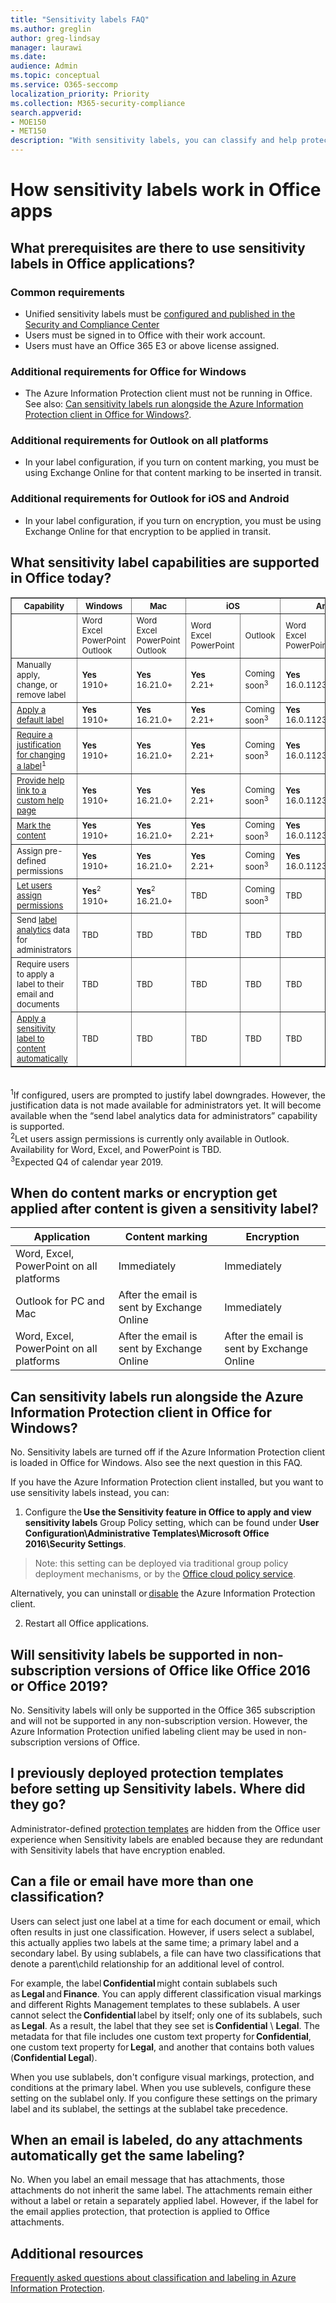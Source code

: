 ```yaml
---
title: "Sensitivity labels FAQ"
ms.author: greglin
author: greg-lindsay
manager: laurawi
ms.date: 
audience: Admin
ms.topic: conceptual
ms.service: O365-seccomp
localization_priority: Priority
ms.collection: M365-security-compliance
search.appverid: 
- MOE150
- MET150
description: "With sensitivity labels, you can classify and help protect your sensitive content, while making sure that your people’s productivity and ability to collaborate isn’t hindered. You can use sensitivity labels to enforce protection settings such as encryption or watermarks on labeled content."
---
```


# How sensitivity labels work in Office apps

## What prerequisites are there to use sensitivity labels in Office applications?

### Common requirements 

- Unified sensitivity labels must be [configured and published in the Security and Compliance Center](https://aka.ms/managemip)
- Users must be signed in to Office with their work account.
- Users must have an Office 365 E3 or above license assigned.

### Additional requirements for Office for Windows 

- The Azure Information Protection client must not be running in Office. See also: [Can sensitivity labels run alongside the Azure Information Protection client in Office for Windows?](#can-sensitivity-labels-run-alongside-the-azure-information-protection-client-in-office-for-windows).

### Additional requirements for Outlook on all platforms 

- In your label configuration, if you turn on content marking, you must be using Exchange Online for that content marking to be inserted in transit.

### Additional requirements for Outlook for iOS and Android 

- In your label configuration, if you turn on encryption, you must be using Exchange Online for that encryption to be applied in transit.

## What sensitivity label capabilities are supported in Office today? 

<table border="1" cellspacing="0" cellpadding="0">
<th><font size="-1">Capability<th><font size="-1">Windows<th><font size="-1">Mac<th colspan="2"><font size="-1">iOS<th colspan="2"><font size="-1">Android<th colspan="2"><font size="-1">Web</tr>
<tr><td>

<td><font size="-1">
Word<br>
Excel<br>
PowerPoint<br>
Outlook


<td><font size="-1">
Word<br>
Excel<br>
PowerPoint<br>
Outlook

<td><font size="-1">
Word<br>
Excel<br>
PowerPoint
<td><font size="-1">
Outlook

<td><font size="-1">
Word<br>
Excel<br>
PowerPoint
<td><font size="-1">
Outlook

<td><font size="-1">
Word<br>
Excel<br>
PowerPoint
<td><font size="-1">
Outlook
</b>
</tr>

<tr>
<td><font size="-1">Manually apply, change, or remove label<td><font size="-1"><b>Yes</b><br><font size="-1">1910+</font>

<td><font size="-1"><b>Yes</b><br><font size="-1">16.21.0+</font>

<td><font size="-1"><b>Yes</b><br><font size="-1">2.21+</font>
<td><font size="-1">Coming soon<sup>3</sup>
<td><font size="-1"><b>Yes</b><br><font size="-1">16.0.11231+</font>
<td><font size="-1">Coming soon<sup>3</sup>
<td><font size="-1">Coming soon<sup>3</sup><td><font size="-1">Coming soon<sup>3</sup>

<tr>
<td><font size="-1"><a href="https://docs.microsoft.com/microsoft-365/compliance/sensitivity-labels#what-label-policies-can-do">Apply a default label</a>
<td><font size="-1"><b>Yes</b><br><font size="-1">1910+</font>

<td><font size="-1"><b>Yes</b><br><font size="-1">16.21.0+</font>

<td><font size="-1"><b>Yes</b><br><font size="-1">2.21+</font>
<td><font size="-1">Coming soon<sup>3</sup>
<td><font size="-1"><b>Yes</b><br><font size="-1">16.0.11231+</font>
<td><font size="-1">Coming soon<sup>3</sup>
<td><font size="-1">Coming soon<sup>3</sup>
<td><font size="-1">Coming soon<sup>3</sup>

<tr><td><font size="-1"><a href="https://docs.microsoft.com/microsoft-365/compliance/sensitivity-labels#what-label-policies-can-do">Require a justification for changing a label</a><sup>1</sup>
<td><font size="-1"><b>Yes</b><br><font size="-1">1910+</font>

<td><font size="-1"><b>Yes</b><br><font size="-1">16.21.0+</font>

<td><font size="-1"><b>Yes</b><br><font size="-1">2.21+</font>
<td><font size="-1">Coming soon<sup>3</sup>
<td><font size="-1"><b>Yes</b><br><font size="-1">16.0.11231+</font>
<td><font size="-1">Coming soon<sup>3</sup>
<td><font size="-1">Coming soon<sup>3</sup>
<td><font size="-1">Coming soon<sup>3</sup>

<tr><td><font size="-1"><a href="https://docs.microsoft.com/microsoft-365/compliance/sensitivity-labels#what-label-policies-can-do">Provide help link to a custom help page</a>
<td><font size="-1"><b>Yes</b><br><font size="-1">1910+</font>

<td><font size="-1"><b>Yes</b><br><font size="-1">16.21.0+</font>

<td><font size="-1"><b>Yes</b><br><font size="-1">2.21+</font>
<td><font size="-1">Coming soon<sup>3</sup>
<td><font size="-1"><b>Yes</b><br><font size="-1">16.0.11231+</font>
<td><font size="-1">Coming soon<sup>3</sup>
<td><font size="-1">Coming soon<sup>3</sup>
<td><font size="-1">Coming soon<sup>3</sup>

<tr><td><font size="-1"><a href="https://docs.microsoft.com/microsoft-365/compliance/sensitivity-labels#what-sensitivity-labels-can-do">Mark the content</a>
<td><font size="-1"><b>Yes</b><br><font size="-1">1910+</font>

<td><font size="-1"><b>Yes</b><br><font size="-1">16.21.0+</font>

<td><font size="-1"><b>Yes</b><br><font size="-1">2.21+</font>
<td><font size="-1">Coming soon<sup>3</sup>
<td><font size="-1"><b>Yes</b><br><font size="-1">16.0.11231+</font
><td><font size="-1">Coming soon<sup>3</sup>
<td><font size="-1">Coming soon<sup>3</sup>
<td><font size="-1">Coming soon<sup>3</sup>

<tr><td><font size="-1">Assign pre-defined permissions
<td><font size="-1"><b>Yes</b><br><font size="-1">1910+</font>

<td><font size="-1"><b>Yes</b><br><font size="-1">16.21.0+</font>

<td><font size="-1"><b>Yes</b><br><font size="-1">2.21+</font>
<td><font size="-1">Coming soon<sup>3</sup>
<td><font size="-1"><b>Yes</b><br><font size="-1">16.0.11231+</font>
<td><font size="-1">Coming soon<sup>3</sup>
<td><font size="-1">Coming soon<sup>3</sup>
<td><font size="-1">Coming soon<sup>3</sup>

<tr><td><font size="-1"><a href="https://docs.microsoft.com/microsoft-365/compliance/encryption-sensitivity-labels#let-users-assign-permissions">Let users assign permissions</a>
<td><font size="-1"><b>Yes</b><sup>2</sup><br><font size="-1">1910+</font>

<td><font size="-1"><b>Yes</b><sup>2</sup><br><font size="-1">16.21.0+</font>

<td><font size="-1">TBD
<td><font size="-1">Coming soon<sup>3</sup>
<td><font size="-1">TBD<td
><font size="-1">Coming soon<sup>3</sup>
<td><font size="-1">TBD
<td><font size="-1">Coming soon<sup>3</sup>

<tr><td><font size="-1">Send <a href="https://docs.microsoft.com/microsoft-365/compliance/label-analytics">label analytics</a> data for administrators
<td><font size="-1">TBD

<td><font size="-1">TBD

<td><font size="-1">TBD
<td><font size="-1">TBD
<td><font size="-1">TBD
<td><font size="-1">TBD
<td><font size="-1">TBD
<td><font size="-1">TBD

<tr><td><font size="-1">Require users to apply a label to their email and documents
<td><font size="-1">TBD

<td><font size="-1">TBD

<td><font size="-1">TBD
<td><font size="-1">TBD
<td><font size="-1">TBD
<td><font size="-1">TBD
<td><font size="-1">TBD
<td><font size="-1">TBD

<tr><td><font size="-1"><a href="https://docs.microsoft.com/microsoft-365/compliance/apply-sensitivity-label-automatically">Apply a sensitivity label to content automatically</a>
<td><font size="-1">TBD

<td><font size="-1">TBD

<td><font size="-1">TBD
<td><font size="-1">TBD
<td><font size="-1">TBD
<td><font size="-1">TBD
<td><font size="-1">TBD
<td><font size="-1">TBD
</table>

<br><sup>1</sup>If configured, users are prompted to justify label downgrades. However, the justification data is not made available for administrators yet. It will become available when the “send label analytics data for administrators” capability is supported.
<br><sup>2</sup>Let users assign permissions is currently only available in Outlook. Availability for Word, Excel, and PowerPoint is TBD.
<br><sup>3</sup>Expected Q4 of calendar year 2019.

## When do content marks or encryption get applied after content is given a sensitivity label?

| Application | Content marking | Encryption
| --- | --- | --- |
| Word, Excel, PowerPoint on all platforms | Immediately | Immediately |
| Outlook for PC and Mac | After the email is sent by Exchange Online | Immediately |
| Word, Excel, PowerPoint on all platforms | After the email is sent by Exchange Online | After the email is sent by Exchange Online |

## Can sensitivity labels run alongside the Azure Information Protection client in Office for Windows?

No. Sensitivity labels are turned off if the Azure Information Protection client is loaded in Office for Windows. Also see the next question in this FAQ.

If you have the Azure Information Protection client installed, but you want to use sensitivity labels instead, you can: 

1. Configure the **Use the Sensitivity feature in Office to apply and view sensitivity labels** Group Policy setting, which can be found under **User Configuration\Administrative Templates\Microsoft Office 2016\Security Settings**.

  >Note: this setting can be deployed via traditional group policy deployment mechanisms, or by the [Office cloud policy service](https://docs.microsoft.com/DeployOffice/overview-office-cloud-policy-service). 
 
  Alternatively, you can uninstall or [disable](https://support.office.com/article/view-manage-and-install-add-ins-in-office-programs-16278816-1948-4028-91e5-76dca5380f8d) the Azure Information Protection client. 

2. Restart all Office applications. 

## Will sensitivity labels be supported in non-subscription versions of Office like Office 2016 or Office 2019?

No. Sensitivity labels will only be supported in the Office 365 subscription and will not be supported in any non-subscription version. However, the Azure Information Protection unified labeling client may be used in non-subscription versions of Office. 

## I previously deployed protection templates before setting up Sensitivity labels. Where did they go?

Administrator-defined [protection templates](https://docs.microsoft.com/azure/information-protection/configure-policy-templates) are hidden from the Office user experience when Sensitivity labels are enabled because they are redundant with Sensitivity labels that have encryption enabled. 

## Can a file or email have more than one classification?

Users can select just one label at a time for each document or email, which often results in just one classification. However, if users select a sublabel, this actually applies two labels at the same time; a primary label and a secondary label. By using sublabels, a file can have two classifications that denote a parent\child relationship for an additional level of control. 

For example, the label **Confidential** might contain sublabels such as **Legal** and **Finance**. You can apply different classification visual markings and different Rights Management templates to these sublabels. A user cannot select the **Confidential** label by itself; only one of its sublabels, such as **Legal**. As a result, the label that they see set is **Confidential** \ **Legal**. The metadata for that file includes one custom text property for **Confidential**, one custom text property for **Legal**, and another that contains both values (**Confidential Legal**). 

When you use sublabels, don't configure visual markings, protection, and conditions at the primary label. When you use sublevels, configure these setting on the sublabel only. If you configure these settings on the primary label and its sublabel, the settings at the sublabel take precedence.

## When an email is labeled, do any attachments automatically get the same labeling?

No. When you label an email message that has attachments, those attachments do not inherit the same label. The attachments remain either without a label or retain a separately applied label. However, if the label for the email applies protection, that protection is applied to Office attachments.

## Additional resources

[Frequently asked questions about classification and labeling in Azure Information Protection](https://docs.microsoft.com/azure/information-protection/faqs-infoprotect).
